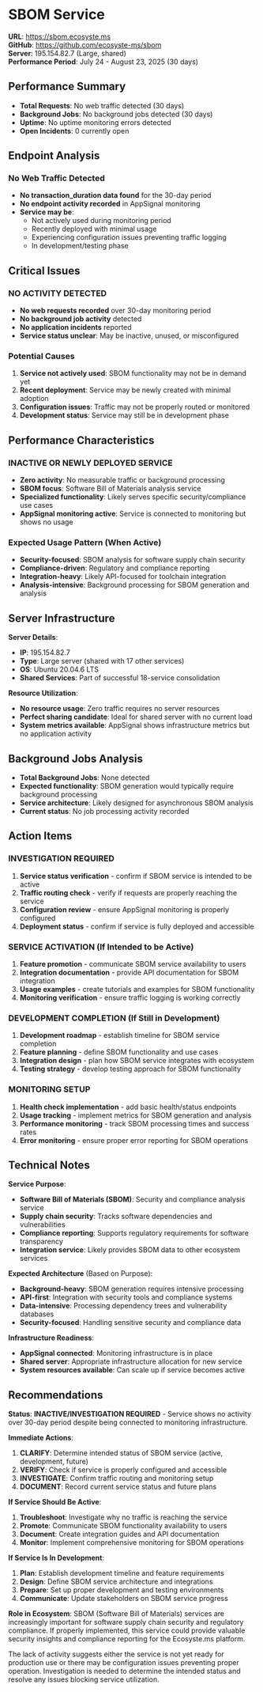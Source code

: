 # SBOM Service

**URL**: https://sbom.ecosyste.ms  
**GitHub**: https://github.com/ecosyste-ms/sbom  
**Server**: 195.154.82.7 (Large, shared)  
**Performance Period**: July 24 - August 23, 2025 (30 days)

## Performance Summary

- **Total Requests**: No web traffic detected (30 days)
- **Background Jobs**: No background jobs detected (30 days)
- **Uptime**: No uptime monitoring errors detected
- **Open Incidents**: 0 currently open

## Endpoint Analysis

### No Web Traffic Detected
- **No transaction_duration data found** for the 30-day period
- **No endpoint activity recorded** in AppSignal monitoring
- **Service may be**:
  - Not actively used during monitoring period
  - Recently deployed with minimal usage
  - Experiencing configuration issues preventing traffic logging
  - In development/testing phase

## Critical Issues

###   **NO ACTIVITY DETECTED**
- **No web requests recorded** over 30-day monitoring period
- **No background job activity** detected
- **No application incidents** reported
- **Service status unclear**: May be inactive, unused, or misconfigured

### **Potential Causes**
1. **Service not actively used**: SBOM functionality may not be in demand yet
2. **Recent deployment**: Service may be newly created with minimal adoption
3. **Configuration issues**: Traffic may not be properly routed or monitored
4. **Development status**: Service may still be in development phase

## Performance Characteristics

###   **INACTIVE OR NEWLY DEPLOYED SERVICE**
- **Zero activity**: No measurable traffic or background processing
- **SBOM focus**: Software Bill of Materials analysis service
- **Specialized functionality**: Likely serves specific security/compliance use cases
- **AppSignal monitoring active**: Service is connected to monitoring but shows no usage

### **Expected Usage Pattern** (When Active)
- **Security-focused**: SBOM analysis for software supply chain security
- **Compliance-driven**: Regulatory and compliance reporting
- **Integration-heavy**: Likely API-focused for toolchain integration
- **Analysis-intensive**: Background processing for SBOM generation and analysis

## Server Infrastructure

**Server Details**:
- **IP**: 195.154.82.7
- **Type**: Large server (shared with 17 other services)
- **OS**: Ubuntu 20.04.6 LTS
- **Shared Services**: Part of successful 18-service consolidation

**Resource Utilization**:
- **No resource usage**: Zero traffic requires no server resources
- **Perfect sharing candidate**: Ideal for shared server with no current load
- **System metrics available**: AppSignal shows infrastructure metrics but no application activity

## Background Jobs Analysis

- **Total Background Jobs**: None detected
- **Expected functionality**: SBOM generation would typically require background processing
- **Service architecture**: Likely designed for asynchronous SBOM analysis
- **Current status**: No job processing activity recorded

## Action Items

### **INVESTIGATION REQUIRED**
1. **Service status verification** - confirm if SBOM service is intended to be active
2. **Traffic routing check** - verify if requests are properly reaching the service
3. **Configuration review** - ensure AppSignal monitoring is properly configured
4. **Deployment status** - confirm if service is fully deployed and accessible

### **SERVICE ACTIVATION (If Intended to be Active)**
1. **Feature promotion** - communicate SBOM service availability to users
2. **Integration documentation** - provide API documentation for SBOM integration
3. **Usage examples** - create tutorials and examples for SBOM functionality
4. **Monitoring verification** - ensure traffic logging is working correctly

### **DEVELOPMENT COMPLETION (If Still in Development)**
1. **Development roadmap** - establish timeline for SBOM service completion
2. **Feature planning** - define SBOM functionality and use cases
3. **Integration design** - plan how SBOM service integrates with ecosystem
4. **Testing strategy** - develop testing approach for SBOM functionality

### **MONITORING SETUP**
1. **Health check implementation** - add basic health/status endpoints
2. **Usage tracking** - implement metrics for SBOM generation and analysis
3. **Performance monitoring** - track SBOM processing times and success rates
4. **Error monitoring** - ensure proper error reporting for SBOM operations

## Technical Notes

**Service Purpose**:
- **Software Bill of Materials (SBOM)**: Security and compliance analysis service
- **Supply chain security**: Tracks software dependencies and vulnerabilities
- **Compliance reporting**: Supports regulatory requirements for software transparency
- **Integration service**: Likely provides SBOM data to other ecosystem services

**Expected Architecture** (Based on Purpose):
- **Background-heavy**: SBOM generation requires intensive processing
- **API-first**: Integration with security tools and compliance systems
- **Data-intensive**: Processing dependency trees and vulnerability databases
- **Security-focused**: Handling sensitive security and compliance data

**Infrastructure Readiness**:
- **AppSignal connected**: Monitoring infrastructure is in place
- **Shared server**: Appropriate infrastructure allocation for new service
- **System resources available**: Can scale up if service becomes active

## Recommendations

**Status**:   **INACTIVE/INVESTIGATION REQUIRED** - Service shows no activity over 30-day period despite being connected to monitoring infrastructure.

**Immediate Actions**:
1. **CLARIFY**: Determine intended status of SBOM service (active, development, future)
2. **VERIFY**: Check if service is properly configured and accessible
3. **INVESTIGATE**: Confirm traffic routing and monitoring setup
4. **DOCUMENT**: Record current service status and future plans

**If Service Should Be Active**:
1. **Troubleshoot**: Investigate why no traffic is reaching the service
2. **Promote**: Communicate SBOM functionality availability to users
3. **Document**: Create integration guides and API documentation
4. **Monitor**: Implement comprehensive monitoring for SBOM operations

**If Service Is In Development**:
1. **Plan**: Establish development timeline and feature requirements
2. **Design**: Define SBOM service architecture and integrations
3. **Prepare**: Set up proper development and testing environments
4. **Communicate**: Update stakeholders on SBOM service progress

**Role in Ecosystem**: SBOM (Software Bill of Materials) services are increasingly important for software supply chain security and regulatory compliance. If properly implemented, this service could provide valuable security insights and compliance reporting for the Ecosyste.ms platform.

The lack of activity suggests either the service is not yet ready for production use or there may be configuration issues preventing proper operation. Investigation is needed to determine the intended status and resolve any issues blocking service utilization.